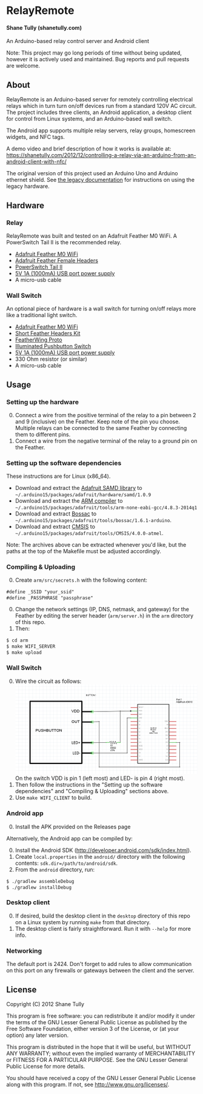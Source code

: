 RelayRemote
===========

#### Shane Tully (shanetully.com)

An Arduino-based relay control server and Android client

Note: This project may go long periods of time without being updated, however it is actively used and maintained. Bug reports and pull requests are welcome.

## About

RelayRemote is an Arduino-based server for remotely controlling electrical relays which in turn turn on/off devices run from a standard 120V AC circuit. The project includes three clients, an Android application, a desktop client for control from Linux systems, and an Arduino-based wall switch.

The Android app supports multiple relay servers, relay groups, homescreen widgets, and NFC tags.

A demo video and brief description of how it works is available at: https://shanetully.com/2012/12/controlling-a-relay-via-an-arduino-from-an-android-client-with-nfc/

The original version of this project used an Arduino Uno and Arduino ethernet shield. See [the legacy documentation](arduino/docs/README.md) for instructions on using the legacy hardware.

## Hardware

### Relay

RelayRemote was built and tested on an Adafruit Feather M0 WiFi. A PowerSwitch Tail II is the recommended relay.

* [Adafruit Feather M0 WiFi](https://www.adafruit.com/products/3010)
* [Adafruit Feather Female Headers](https://www.adafruit.com/product/2886)
* [PowerSwitch Tail II](http://www.powerswitchtail.com/)
* [5V 1A (1000mA) USB port power supply](https://www.adafruit.com/products/501)
* A micro-usb cable

### Wall Switch

An optional piece of hardware is a wall switch for turning on/off relays more like a traditional light switch.

* [Adafruit Feather M0 WiFi](https://www.adafruit.com/products/3010)
* [Short Feather Headers Kit](https://www.adafruit.com/products/2940)
* [FeatherWing Proto](https://www.adafruit.com/products/2884)
* [Illuminated Pushbutton Switch](http://www.mouser.com/ProductDetail/VCC/CTHS15CIC05ONOFF/?qs=sGAEpiMZZMufv8JNQ5fVHWY5rHfF8YY%252brvRHU%252b5jXA4c%252b8xo7kTh0w%3d%3d)
* [5V 1A (1000mA) USB port power supply](https://www.adafruit.com/products/501)
* 330 Ohm resistor (or similar)
* A micro-usb cable

## Usage

### Setting up the hardware

0. Connect a wire from the positive terminal of the relay to a pin between 2 and 9 (inclusive) on the Feather. Keep note of the pin you choose. Multiple relays can be connected to the same Feather by connecting them to different pins.
0. Connect a wire from the negative terminal of the relay to a ground pin on the Feather.

### Setting up the software dependencies

These instructions are for Linux (x86_64).

* Download and extract the [Adafruit SAMD library](https://github.com/adafruit/arduino-board-index/raw/gh-pages/boards/adafruit-samd-1.0.9.tar.bz2) to `~/.arduino15/packages/adafruit/hardware/samd/1.0.9`
* Download and extract the [ARM compiler](http://downloads.arduino.cc/gcc-arm-none-eabi-4.8.3-2014q1-linux64.tar.gz) to `~/.arduino15/packages/adafruit/tools/arm-none-eabi-gcc/4.8.3-2014q1`
* Download and extract [Bossac](http://downloads.arduino.cc/bossac-1.6.1-arduino-x86_64-linux-gnu.tar.gz) to `~/.arduino15/packages/adafruit/tools/bossac/1.6.1-arduino`.
* Download and extract [CMSIS](http://downloads.arduino.cc/CMSIS-4.0.0.tar.bz2) to `~/.arduino15/packages/adafruit/tools/CMSIS/4.0.0-atmel`.

Note: The archives above can be extracted whenever you'd like, but the paths at the top of the Makefile must be adjusted accordingly.

### Compiling & Uploading

0. Create `arm/src/secrets.h` with the following content:

```
#define _SSID "your_ssid"
#define _PASSPHRASE "passphrase"
```

0. Change the network settings (IP, DNS, netmask, and gateway) for the Feather by editing the server header (`arm/server.h`) in the `arm` directory of this repo.
0. Then:

```
$ cd arm
$ make WIFI_SERVER
$ make upload
```

### Wall Switch

0. Wire the circuit as follows:
   ![](/arm/docs/wiring.png?raw=true)
   On the switch VDD is pin 1 (left most) and LED- is pin 4 (right most).
0. Then follow the instructions in the "Setting up the software dependencies" and "Compiling & Uploading" sections above.
0. Use `make WIFI_CLIENT` to build.

### Android app

0. Install the APK provided on the Releases page

Alternatively, the Android app can be compiled by:

0. Install the Android SDK (http://developer.android.com/sdk/index.html).
0. Create `local.properties` in the `android/` directory with the following contents: `sdk.dir=/path/to/android/sdk`.
0. From the `android` directory, run:
```
$ ./gradlew assembleDebug
$ ./gradlew installDebug
```

### Desktop client

0. If desired, build the desktop client in the `desktop` directory of this repo on a Linux system by running `make` from that directory.
0. The desktop client is fairly straightforward. Run it with `--help` for more info.

### Networking

The default port is 2424. Don't forget to add rules to allow communication on this port on any firewalls or gateways between the client and the server.

## License

Copyright (C) 2012 Shane Tully

This program is free software: you can redistribute it and/or modify
it under the terms of the GNU Lesser General Public License as published by
the Free Software Foundation, either version 3 of the License, or
(at your option) any later version.

This program is distributed in the hope that it will be useful,
but WITHOUT ANY WARRANTY; without even the implied warranty of
MERCHANTABILITY or FITNESS FOR A PARTICULAR PURPOSE.  See the
GNU Lesser General Public License for more details.

You should have received a copy of the GNU Lesser General Public License
along with this program.  If not, see <http://www.gnu.org/licenses/>.
